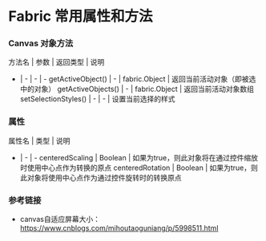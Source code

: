 # Fabric 常用属性和方法

### Canvas 对象方法
方法名 | 参数 | 返回类型 | 说明
- | - | - | -
getActiveObject() | - | fabric.Object | 返回当前活动对象（即被选中的对象）
getActiveObjects() | - | fabric.Object | 返回当前活动对象数组
setSelectionStyles() | - | - | 设置当前选择的样式 

### 属性
属性名 | 类型 | 说明
- | - | -
centeredScaling | Boolean | 如果为true，则此对象将在通过控件缩放时使用中心点作为转换的原点
centeredRotation | Boolean | 如果为true，则此对象将使用中心点作为通过控件旋转时的转换原点

### 参考链接
+ canvas自适应屏幕大小：https://www.cnblogs.com/mihoutaoguniang/p/5998511.html